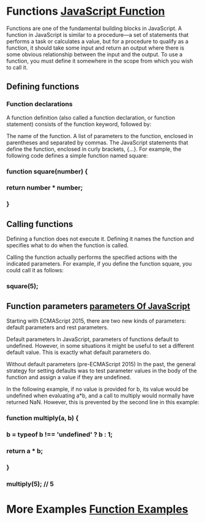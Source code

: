 # Functions [JavaScript Function](https://www.w3schools.com/js/js_functions.asp)

Functions are one of the fundamental building blocks in JavaScript. A function in JavaScript is similar to a procedure—a set of statements that performs a task or calculates a value, but for a procedure to qualify as a function, it should take some input and return an output where there is some obvious relationship between the input and the output. To use a function, you must define it somewhere in the scope from which you wish to call it.

## Defining functions
### Function declarations
A function definition (also called a function declaration, or function statement) consists of the function keyword, followed by:

The name of the function.
A list of parameters to the function, enclosed in parentheses and separated by commas.
The JavaScript statements that define the function, enclosed in curly brackets, {...}.
For example, the following code defines a simple function named square:

### function square(number) {
 ###  return number * number;
### }


## Calling functions
Defining a function does not execute it. Defining it names the function and specifies what to do when the function is called.

Calling the function actually performs the specified actions with the indicated parameters. For example, if you define the function square, you could call it as follows:

### square(5);

## Function parameters [ parameters Of JavaScript](https://www.w3schools.com/js/js_function_parameters.asp)
Starting with ECMAScript 2015, there are two new kinds of parameters: default parameters and rest parameters.

Default parameters
In JavaScript, parameters of functions default to undefined. However, in some situations it might be useful to set a different default value. This is exactly what default parameters do.

Without default parameters (pre-ECMAScript 2015)
In the past, the general strategy for setting defaults was to test parameter values in the body of the function and assign a value if they are undefined.

In the following example, if no value is provided for b, its value would be undefined when evaluating a*b, and a call to multiply would normally have returned NaN. However, this is prevented by the second line in this example:

### function multiply(a, b) {
 ### b = typeof b !== 'undefined' ?  b : 1;

 ### return a * b;
### }

### multiply(5); // 5

# More Examples [Function Examples](https://www.programiz.com/javascript/function)
